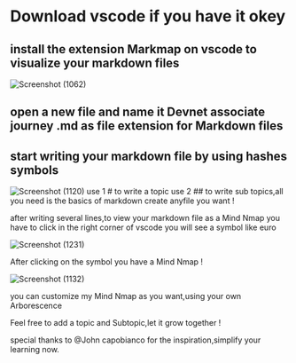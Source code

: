 # Download vscode if you have it okey
## install the extension Markmap on vscode to visualize your markdown files 
![Screenshot (1062)](https://user-images.githubusercontent.com/39829558/151965405-9ed28b58-a46d-4af6-95e7-ae206166b547.png)
## open a new file and name it Devnet associate journey .md as file extension for Markdown files 

## start writing your markdown file by using hashes symbols 
![Screenshot (1120)](https://user-images.githubusercontent.com/39829558/151966568-739006f6-9232-4a74-984e-fdd4c378be71.png)
use 1 # to write a topic use 2 ## to write sub topics,all you need is the basics of markdown create anyfile you want ! 

after writing several lines,to view your markdown file as a Mind Nmap you have to click in the right corner of vscode you will see a symbol like euro 

![Screenshot (1231)](https://user-images.githubusercontent.com/39829558/151967138-88a7d39c-7f1c-4e0d-8ffc-6a6672ec8fad.png) 

After clicking on the symbol you have a Mind Nmap ! 

![Screenshot (1132)](https://user-images.githubusercontent.com/39829558/151967643-5c441d4c-ca96-4fcb-9dd6-8859c46aca9b.png)


you can customize my Mind Nmap as you want,using your own Arborescence  


Feel free to add a topic and Subtopic,let it grow together ! 


special thanks to @John capobianco for the inspiration,simplify your learning now.
